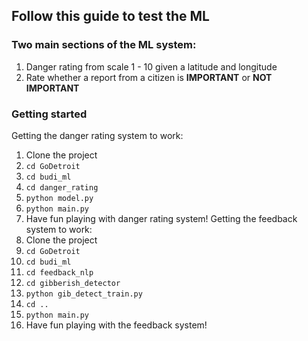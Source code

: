 ## Follow this guide to test the ML

### Two main sections of the ML system:
1. Danger rating from scale 1 - 10 given a latitude and longitude
2. Rate whether a report from a citizen is **IMPORTANT** or **NOT IMPORTANT**

### Getting started
Getting the danger rating system to work:
1. Clone the project
2. `cd GoDetroit`
3. `cd budi_ml`
4. `cd danger_rating`
5. `python model.py`
6. `python main.py`
7. Have fun playing with danger rating system!
Getting the feedback system to work:
1. Clone the project
2. `cd GoDetroit`
3. `cd budi_ml`
4. `cd feedback_nlp`
5. `cd gibberish_detector`
6. `python gib_detect_train.py`
7. `cd ..`
8. `python main.py`
9. Have fun playing with the feedback system!
